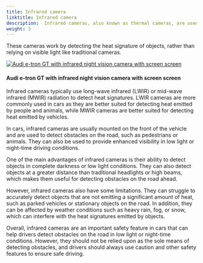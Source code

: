 ```yaml
---
title: Infrared camera
linktitle: Infrared camera
description:  Infrared cameras, also known as thermal cameras, are used in some cars for various purposes such as night vision, pedestrian detection, and animal detection. 
weight: 3
---
```

<!-- markdownlint-disable MD033 -->
These cameras work by detecting the heat signature of objects, rather than relying on visible light like traditional cameras.

<figur>
    <a href="https://media.evkx.net/multimedia/technology/sensorsandcameras/infrared/illustrationetrongt.jpg">
        <img src="https://media.evkx.net/multimedia/technology/sensorsandcameras/infrared/illustrationetrongt_st.jpg" alt="Audi e-tron GT with infrared night vision camera with screen screen" title="Audi e-tron GT with infrared night vision camera with screen screen">
    </a>
    <figcaption><h4>Audi e-tron GT with infrared night vision camera with screen screen</h4></figcaption>
</figur>

Infrared cameras typically use long-wave infrared (LWIR) or mid-wave infrared (MWIR) radiation to detect heat signatures. LWIR cameras are more commonly used in cars as they are better suited for detecting heat emitted by people and animals, while MWIR cameras are better suited for detecting heat emitted by vehicles.

In cars, infrared cameras are usually mounted on the front of the vehicle and are used to detect obstacles on the road, such as pedestrians or animals. They can also be used to provide enhanced visibility in low light or night-time driving conditions.

One of the main advantages of infrared cameras is their ability to detect objects in complete darkness or low light conditions. They can also detect objects at a greater distance than traditional headlights or high beams, which makes them useful for detecting obstacles on the road ahead.

However, infrared cameras also have some limitations. They can struggle to accurately detect objects that are not emitting a significant amount of heat, such as parked vehicles or stationary objects on the road. In addition, they can be affected by weather conditions such as heavy rain, fog, or snow, which can interfere with the heat signatures emitted by objects.

Overall, infrared cameras are an important safety feature in cars that can help drivers detect obstacles on the road in low light or night-time conditions. However, they should not be relied upon as the sole means of detecting obstacles, and drivers should always use caution and other safety features to ensure safe driving.